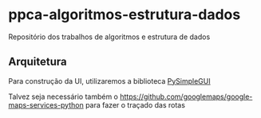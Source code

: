 # ppca-algoritmos-estrutura-dados
Repositório dos trabalhos de algoritmos e estrutura de dados

## Arquitetura

Para construção da UI, utilizaremos a biblioteca [PySimpleGUI](https://realpython.com/pysimplegui-python/)

Talvez seja necessário também o https://github.com/googlemaps/google-maps-services-python para fazer o traçado das rotas

